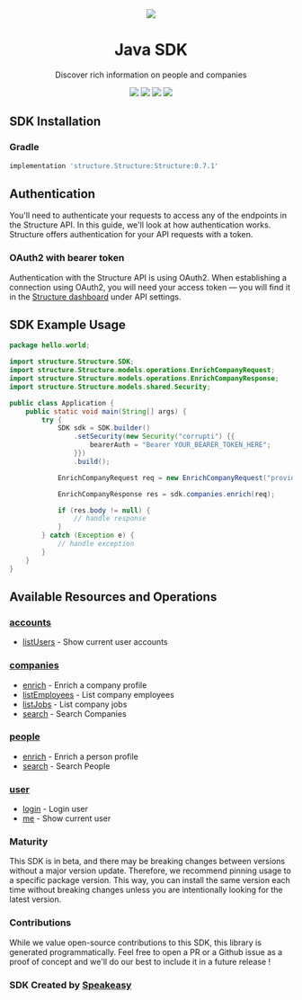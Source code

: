 <div align="center">
    <picture>
        <source srcset="https://user-images.githubusercontent.com/6267663/229523981-b357a689-adc6-4905-ac0e-e432aee5800b.png" media="(prefers-color-scheme: dark)">
        <img src="https://user-images.githubusercontent.com/6267663/229523981-b357a689-adc6-4905-ac0e-e432aee5800b.png">
    </picture>
    <h1>Java SDK</h1>
   <p>Discover rich information on people and companies</p>
   <a href="https://docs.structure.ac/"><img src="https://img.shields.io/static/v1?label=Docs&message=API Ref&color=2564ec&style=for-the-badge" /></a>
   <a href="https://github.com/structure-ac/structure-java/actions"><img src="https://img.shields.io/github/actions/workflow/status/structure-ac/structure-java/speakeasy_sdk_generation.yml?style=for-the-badge" /></a>
  <a href="https://opensource.org/licenses/MIT"><img src="https://img.shields.io/badge/License-MIT-blue.svg?style=for-the-badge" /></a>
  <a href="https://github.com/structure-ac/structure-java/releases"><img src="https://img.shields.io/github/v/release/structure-ac/structure-java?sort=semver&style=for-the-badge" /></a>
</div>

<!-- Start SDK Installation -->
## SDK Installation

### Gradle

```groovy
implementation 'structure.Structure:Structure:0.7.1'
```
<!-- End SDK Installation -->

## Authentication
You'll need to authenticate your requests to access any of the endpoints in the Structure API. In this guide, we'll look at how authentication works. Structure offers authentication for your API requests with a token.

### OAuth2 with bearer token
Authentication with the Structure API is using OAuth2. When establishing a connection using OAuth2, you will need your access token — you will find it in the [Structure dashboard](https://www.structure.ac/api_tokens) under API settings.

## SDK Example Usage
<!-- Start SDK Example Usage -->
```java
package hello.world;

import structure.Structure.SDK;
import structure.Structure.models.operations.EnrichCompanyRequest;
import structure.Structure.models.operations.EnrichCompanyResponse;
import structure.Structure.models.shared.Security;

public class Application {
    public static void main(String[] args) {
        try {
            SDK sdk = SDK.builder()
                .setSecurity(new Security("corrupti") {{
                    bearerAuth = "Bearer YOUR_BEARER_TOKEN_HERE";
                }})
                .build();

            EnrichCompanyRequest req = new EnrichCompanyRequest("provident");            

            EnrichCompanyResponse res = sdk.companies.enrich(req);

            if (res.body != null) {
                // handle response
            }
        } catch (Exception e) {
            // handle exception
        }
    }
}
```
<!-- End SDK Example Usage -->

<!-- Start SDK Available Operations -->
## Available Resources and Operations


### [accounts](docs/accounts/README.md)

* [listUsers](docs/accounts/README.md#listusers) - Show current user accounts

### [companies](docs/companies/README.md)

* [enrich](docs/companies/README.md#enrich) - Enrich a company profile
* [listEmployees](docs/companies/README.md#listemployees) - List company employees
* [listJobs](docs/companies/README.md#listjobs) - List company jobs
* [search](docs/companies/README.md#search) - Search Companies

### [people](docs/people/README.md)

* [enrich](docs/people/README.md#enrich) - Enrich a person profile
* [search](docs/people/README.md#search) - Search People

### [user](docs/user/README.md)

* [login](docs/user/README.md#login) - Login user
* [me](docs/user/README.md#me) - Show current user
<!-- End SDK Available Operations -->

### Maturity

This SDK is in beta, and there may be breaking changes between versions without a major version update. Therefore, we recommend pinning usage 
to a specific package version. This way, you can install the same version each time without breaking changes unless you are intentionally 
looking for the latest version.

### Contributions

While we value open-source contributions to this SDK, this library is generated programmatically. 
Feel free to open a PR or a Github issue as a proof of concept and we'll do our best to include it in a future release !

### SDK Created by [Speakeasy](https://docs.speakeasyapi.dev/docs/using-speakeasy/client-sdks)
